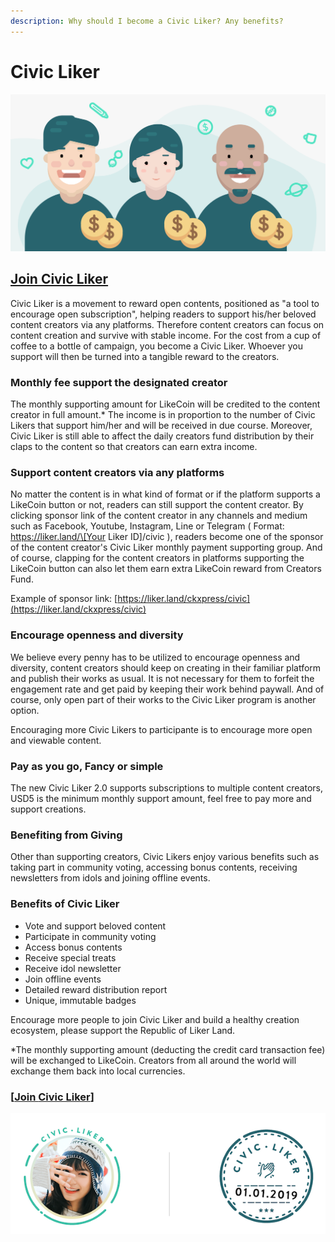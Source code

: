 ```yaml
---
description: Why should I become a Civic Liker? Any benefits?
---
```


# Civic Liker

![](../../.gitbook/assets/likecoin_ad98_2point0-01.png)

## [**Join Civic Liker**](https://docs.like.co/user-guide/civic-liker/be-a-civic-liker)

Civic Liker is a movement to reward open contents, positioned as "a tool to encourage open subscription", helping readers to support his/her beloved content creators via any platforms. Therefore content creators can focus on content creation and survive with stable income. For the cost from a cup of coffee to a bottle of campaign, you become a Civic Liker. Whoever you support will then be turned into a tangible reward to the creators.

### **Monthly fee support the designated creator**

The monthly supporting amount for LikeCoin will be credited to the content creator in full amount.\* The income is in proportion to the number of Civic Likers that support him/her and will be received in due course. Moreover, Civic Liker is still able to affect the daily creators fund distribution by their claps to the content so that creators can earn extra income.

### **Support content creators via any platforms** 

No matter the content is in what kind of format or if the platform supports a LikeCoin button or not, readers can still support the content creator. By clicking sponsor link of the content creator in any channels and medium such as Facebook, Youtube, Instagram, Line or Telegram \( Format: https://liker.land/\[Your Liker ID\]/civic \), readers become one of the sponsor of the content creator's Civic Liker monthly payment supporting group. And of course, clapping for the content creators in platforms supporting the LikeCoin button can also let them earn extra LikeCoin reward from Creators Fund.

Example of sponsor link: [https://liker.land/ckxpress/civic](https://liker.land/ckxpress/civic)

### **Encourage openness and diversity**

We believe every penny has to be utilized to encourage openness and diversity, content creators should keep on creating in their familiar platform and publish their works as usual. It is not necessary for them to forfeit the engagement rate and get paid by keeping their work behind paywall. And of course, only open part of their works to the Civic Liker program is another option.

Encouraging more Civic Likers to participante is to encourage more open and viewable content.

### Pay as you go, Fancy or simple

The new Civic Liker 2.0 supports subscriptions to multiple content creators, USD5 is the minimum monthly support amount, feel free to pay more and support creations.

### **Benefiting from Giving**

Other than supporting creators, Civic Likers enjoy various benefits such as taking part in community voting, accessing bonus contents, receiving newsletters from idols and joining offline events.

### **Benefits of Civic Liker**

* Vote and support beloved content
* Participate in community voting
* Access bonus contents
* Receive special treats
* Receive idol newsletter
* Join offline events
* Detailed reward distribution report
* Unique, immutable badges

Encourage more people to join Civic Liker and build a healthy creation ecosystem, please support the Republic of Liker Land.

\*The monthly supporting amount \(deducting the credit card transaction fee\) will be exchanged to LikeCoin. Creators from all around the world will exchange them back into local currencies. 

### \[[Join **Civic Liker**](https://docs.like.co/user-guide/civic-liker/be-a-civic-liker)\]

![](../../.gitbook/assets/civic-liker.png)

